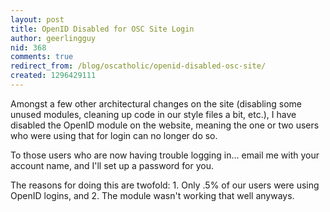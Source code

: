 ```yaml
---
layout: post
title: OpenID Disabled for OSC Site Login
author: geerlingguy
nid: 368
comments: true
redirect_from: /blog/oscatholic/openid-disabled-osc-site/
created: 1296429111
---
```

<p>Amongst a few other architectural changes on the site (disabling some unused modules, cleaning up code in our style files a bit, etc.), I have disabled the OpenID module on the website, meaning the one or two users who were using that for login can no longer do so.</p>
<p>To those users who are now having trouble logging in... email me with your account name, and I'll set up a password for you.</p>
<p>The reasons for doing this are twofold: 1. Only .5% of our users were using OpenID logins, and 2. The module wasn't working that well anyways.</p>
